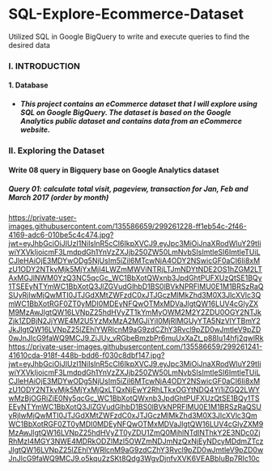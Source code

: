 # SQL-Explore-Ecommerce-Dataset
Utilized SQL in Google BigQuery to write and execute queries to find the desired data
### I. INTRODUCTION 
#### 1. Database
* ##### This project contains an eCommerce dataset that I will explore using SQL on Google BigQuery. The dataset is based on the Google Analytics public dataset and contains data from an eCommerce website.


### II. Exploring the Dataset
#### Write 08 query in Bigquery base on Google Analytics dataset
##### Query 01: calculate total visit, pageview, transaction for Jan, Feb and March 2017 (order by month)
https://private-user-images.githubusercontent.com/135586659/299261228-ff1eb54c-2f46-4169-adc6-010be5c4c474.jpg?jwt=eyJhbGciOiJIUzI1NiIsInR5cCI6IkpXVCJ9.eyJpc3MiOiJnaXRodWIuY29tIiwiYXVkIjoicmF3LmdpdGh1YnVzZXJjb250ZW50LmNvbSIsImtleSI6ImtleTUiLCJleHAiOjE3MDYwODg5NjUsIm5iZiI6MTcwNjA4ODY2NSwicGF0aCI6Ii8xMzU1ODY2NTkvMjk5MjYxMjI4LWZmMWViNTRjLTJmNDYtNDE2OS1hZGM2LTAxMGJlNWM0YzQ3NC5qcGc_WC1BbXotQWxnb3JpdGhtPUFXUzQtSE1BQy1TSEEyNTYmWC1BbXotQ3JlZGVudGlhbD1BS0lBVkNPRFlMU0E1M1BRSzRaQSUyRjIwMjQwMTI0JTJGdXMtZWFzdC0xJTJGczMlMkZhd3M0X3JlcXVlc3QmWC1BbXotRGF0ZT0yMDI0MDEyNFQwOTMxMDVaJlgtQW16LUV4cGlyZXM9MzAwJlgtQW16LVNpZ25hdHVyZT1kYmMyOWM2M2Y2ZDU0OGY2NTJkZjk1ZDBjN2JjYWE4M2U5YzMxMzA2MGJiYjI0MjRlMGUyYTA5NzVlYTBmY2JkJlgtQW16LVNpZ25lZEhlYWRlcnM9aG9zdCZhY3Rvcl9pZD0wJmtleV9pZD0wJnJlcG9faWQ9MCJ9.ZiJUv_vRGbeBmzbPr6muUxXaZt_p88Iu14hfj2qwlRk
https://private-user-images.githubusercontent.com/135586659/299261241-41610cda-918f-448b-bdd6-f030c8dbf147.jpg?jwt=eyJhbGciOiJIUzI1NiIsInR5cCI6IkpXVCJ9.eyJpc3MiOiJnaXRodWIuY29tIiwiYXVkIjoicmF3LmdpdGh1YnVzZXJjb250ZW50LmNvbSIsImtleSI6ImtleTUiLCJleHAiOjE3MDYwODg5NjUsIm5iZiI6MTcwNjA4ODY2NSwicGF0aCI6Ii8xMzU1ODY2NTkvMjk5MjYxMjQxLTQxNjEwY2RhLTkxOGYtNDQ4Yi1iZGQ2LWYwMzBjOGRiZjE0Ny5qcGc_WC1BbXotQWxnb3JpdGhtPUFXUzQtSE1BQy1TSEEyNTYmWC1BbXotQ3JlZGVudGlhbD1BS0lBVkNPRFlMU0E1M1BRSzRaQSUyRjIwMjQwMTI0JTJGdXMtZWFzdC0xJTJGczMlMkZhd3M0X3JlcXVlc3QmWC1BbXotRGF0ZT0yMDI0MDEyNFQwOTMxMDVaJlgtQW16LUV4cGlyZXM9MzAwJlgtQW16LVNpZ25hdHVyZT0yZDU1ZmQ0MjhlNTdlNThkY2E3NDc0ZjRhMzI4MGY3NWE4MDRkODZlMzI5OWZmNDJmNzQxNjEyNDcyMDdmZTczJlgtQW16LVNpZ25lZEhlYWRlcnM9aG9zdCZhY3Rvcl9pZD0wJmtleV9pZD0wJnJlcG9faWQ9MCJ9.o5kqu2zSKt8Qdg3WgvDjnfvXVK6VEABbIuBp7RIc10c
